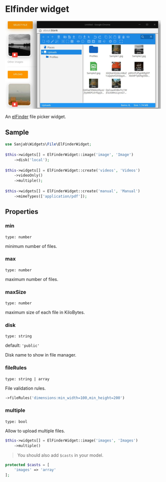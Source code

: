 # Elfinder widget
![Elfinder widget](../images/screenshots/widgets/elfinder_widget.jpg)

An [elFinder](https://github.com/Studio-42/elFinder) file picker widget.

## Sample
```php
use Sanjab\Widgets\File\ElFinderWidget;

$this->widgets[] = ElFinderWidget::image('image', 'Image')
    ->disk('local');

$this->widgets[] = ElFinderWidget::create('videos', 'Videos')
    ->videoOnly()
    ->multiple();

$this->widgets[] = ElFinderWidget::create('manual', 'Manual')
    ->mimeTypes(['application/pdf']);
```

## Properties

### min
`type: number`

minimum number of files.

### max
`type: number`

maximum number of files.

### maxSize
`type: number`

maximum size of each file in KiloBytes.

### disk
`type: string`

default: `'public'`

Disk name to show in file manager.

### fileRules
`type: string | array`

File validation rules.

```php
->fileRules('dimensions:min_width=100,min_height=200')
```

### multiple
`type: bool`

Allow to upload multiple files.
```php
$this->widgets[] = ElFinderWidget::image('images', 'Images')
    ->multiple()
```

> You should also add `$casts` in your model.
```php
protected $casts = [
    'images' => 'array'
];
```



